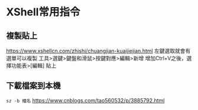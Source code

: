 # XShell常用指令

## 複製貼上
https://www.xshellcn.com/zhishi/chuangjian-kuaijiejian.html
左鍵選取就會有選單可以複製
工具>選鍵>鍵盤和滑鼠>按鍵對應>編輯>新增
增加Ctrl+V之後，選擇功能表>\[編輯\] 貼上

## 下載檔案到本機
`sz -b 檔名`
https://www.cnblogs.com/tao560532/p/3885792.html